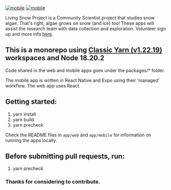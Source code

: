 [![mobile](https://img.shields.io/github/actions/workflow/status/Living-Snow-Project/LivingSnowProject/main.yml?branch=main)](https://github.com/Living-Snow-Project/LivingSnowProject/actions?query=workflow%3Avalidate-mobile)
[![mobile](https://img.shields.io/codecov/c/gh/Living-Snow-Project/LivingSnowProject?style=flat-square)](https://codecov.io/gh/Living-Snow-Project/LivingSnowProject)

Living Snow Project is a Community Scientist project that studies snow algae. That's right, algae grows on snow (and ice) too! These apps will assist the research team with data collection and exploration. Volunteer sign up and more info [here](https://wp.wwu.edu/livingsnowproject/).

## This is a monorepo using [Classic Yarn (v1.22.19)](https://classic.yarnpkg.com/lang/en/docs/install/#windows-stable) workspaces and Node 18.20.2

Code shared in the web and mobile apps goes under the packages/\* folder.

The mobile app is written in React Native and Expo using their 'managed' workflow. The web app uses React.

## Getting started:

1. yarn install
2. yarn build
3. yarn precheck

Check the README files in `app/web` and `app/mobile` for information on running the apps locally.

## Before submitting pull requests, run:

1. yarn precheck

### Thanks for considering to contribute.
